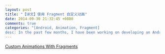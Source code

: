 ```yaml
---
layout: post
title: "【译文】使用 Fragment 自定义动画"
date: 2014-09-30 21:32:45 +0800
comments: true
categories: "[Android, Animation, Fragment]
desc: In the past few months, I have been working on developing an Android application from the ground up. This app named after the name of the company, Capitaine Train, can be downloaded on the Google Play Store. Capitaine Train - which can literally be translated as “Captain Train” in English - is a 3-year-old startup born from a simple truth: getting train tickets in Europe was a pain in the ass. We, at Capitaine Train, aim to revolutionize the way people travel all around Europe by simplifying the overall train experience. The release of the Android application clearly represented an important step forward in this direction."
---
```


[Custom Animations With Fragments][1]

[1]: http://cyrilmottier.com/2014/05/20/custom-animations-with-fragments/